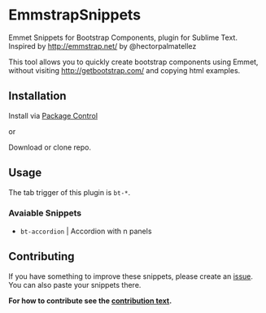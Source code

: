 # EmmstrapSnippets
Emmet Snippets for Bootstrap Components, plugin for Sublime Text.
Inspired by http://emmstrap.net/ by @hectorpalmatellez

This tool allows you to quickly create bootstrap components using Emmet, without visiting http://getbootstrap.com/ and copying html examples.

## Installation

Install via [Package Control](https://packagecontrol.io/installation)

or

Download or clone repo.

## Usage

The tab trigger of this plugin is `bt-*`.

### Avaiable Snippets

* `bt-accordion` | Accordion with n panels

## Contributing

If you have something to improve these snippets, please create an [issue](https://github.com/mkutyba/EmmstrapSnippets/issues/new). You can also paste your snippets there.

**For how to contribute see the [contribution text](https://github.com/mkutyba/EmmstrapSnippets/blob/master/contribute.md).**
